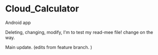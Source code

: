 # Cloud_Calculator
Android app
<p> Deleting, changing, modify, I'm to test my read-mee file! change on the way.
<p> Main update. (edits from feature branch.   )
